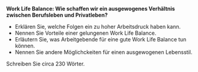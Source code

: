 **Work Life Balance: Wie schaffen wir ein ausgewogenes Verhältnis zwischen Berufsleben und Privatleben?**
* Erklären Sie, welche Folgen ein zu hoher Arbeitsdruck haben kann.
* Nennen Sie Vorteile einer gelungenen Work Life Balance.
* Erläutern Sie, was Arbeitgebende für eine gute Work Life Balance tun können.
* Nennen Sie andere Möglichckeiten für einen ausgewogenen Lebensstil.

Schreiben Sie circa 230 Wörter.


